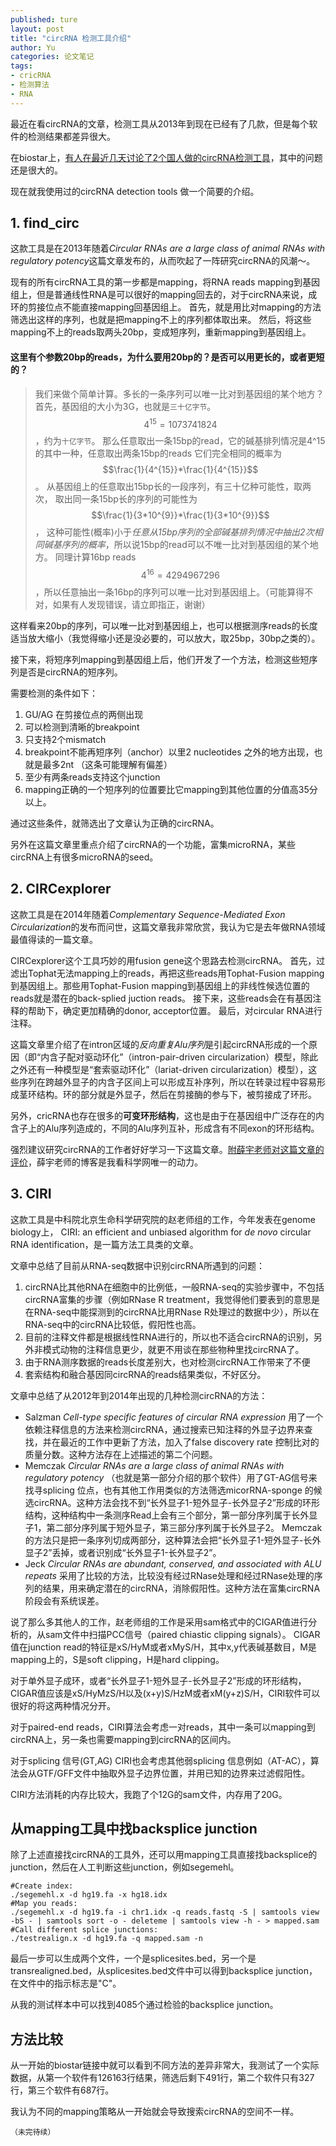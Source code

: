 ```yaml
---
published: ture
layout: post
title: "circRNA 检测工具介绍"
author: Yu
categories: 论文笔记
tags:
- cricRNA 
- 检测算法
- RNA
---
```


最近在看circRNA的文章，检测工具从2013年到现在已经有了几款，但是每个软件的检测结果都差异很大。

在biostar上，[有人在最近几天讨论了2个国人做的circRNA检测工具](https://www.biostars.org/p/153051/)，其中的问题还是很大的。

现在就我使用过的circRNA detection tools 做一个简要的介绍。

## 1. find_circ

这款工具是在2013年随着*Circular RNAs are a large class of animal RNAs with regulatory potency*这篇文章发布的，从而吹起了一阵研究circRNA的风潮～。

现有的所有circRNA工具的第一步都是mapping，将RNA reads mapping到基因组上，但是普通线性RNA是可以很好的mapping回去的，对于circRNA来说，成环的剪接位点不能直接mapping回基因组上。
首先，就是用比对mapping的方法筛选出这样的序列，也就是把mapping不上的序列都体取出来。
然后，将这些mapping不上的reads取两头20bp，变成短序列，重新mapping到基因组上。

#### 这里有个参数20bp的reads，为什么要用20bp的？是否可以用更长的，或者更短的？
> 我们来做个简单计算。多长的一条序列可以唯一比对到基因组的某个地方？
首先，基因组的大小为3G，也就是`三十亿字节`。$$4^{15}=1073741824$$，约为`十亿字节`。
那么任意取出一条15bp的read，它的碱基排列情况是4^15的其中一种，任意取出两条15bp的reads 它们完全相同的概率为$$\frac{1}{4^{15}}*\frac{1}{4^{15}}$$。
从基因组上的任意取出15bp长的一段序列，有三十亿种可能性，取两次，
取出同一条15bp长的序列的可能性为$$\frac{1}{3*10^{9}}*\frac{1}{3*10^{9}}$$，
这种可能性(概率)小于*任意从15bp序列的全部碱基排列情况中抽出2次相同碱基序列的概率*，所以说15bp的read可以不唯一比对到基因组的某个地方。
同理计算16bp reads $$4^{16}=4294967296$$，所以任意抽出一条16bp的序列可以唯一比对到基因组上。（可能算得不对，如果有人发现错误，请立即指正，谢谢）

这样看来20bp的序列，可以唯一比对到基因组上，也可以根据测序reads的长度适当放大缩小（我觉得缩小还是没必要的，可以放大，取25bp，30bp之类的）。

接下来，将短序列mapping到基因组上后，他们开发了一个方法，检测这些短序列是否是circRNA的短序列。

需要检测的条件如下：

1. GU/AG 在剪接位点的两侧出现
2. 可以检测到清晰的breakpoint
3. 只支持2个mismatch
4. breakpoint不能再短序列（anchor）以里2 nucleotides 之外的地方出现，也就是最多2nt （这条可能理解有偏差）
5. 至少有两条reads支持这个junction
6. mapping正确的一个短序列的位置要比它mapping到其他位置的分值高35分以上。

通过这些条件，就筛选出了文章认为正确的circRNA。

另外在这篇文章里重点介绍了circRNA的一个功能，富集microRNA，某些circRNA上有很多microRNA的seed。

## 2. CIRCexplorer 

这款工具是在2014年随着*Complementary Sequence-Mediated Exon Circularization*的发布而问世，这篇文章我非常欣赏，我认为它是去年做RNA领域最值得读的一篇文章。

CIRCexplorer这个工具巧妙的用fusion gene这个思路去检测circRNA。
首先，过滤出Tophat无法mapping上的reads，再把这些reads用Tophat-Fusion mapping到基因组上。那些用Tophat-Fusion mapping到基因组上的非线性候选位置的reads就是潜在的back-splied juction reads。
接下来，这些reads会在有基因注释的帮助下，确定更加精确的donor, acceptor位置。
最后，对circular RNA进行注释。

这篇文章里介绍了在intron区域的*反向重复Alu序列*是引起circRNA形成的一个原因（即“内含子配对驱动环化”（intron-pair-driven circularization）模型，除此之外还有一种模型是“套索驱动环化”（lariat-driven circularization）模型），这些序列在跨越外显子的内含子区间上可以形成互补序列，所以在转录过程中容易形成茎环结构。环的部分就是外显子，然后在剪接酶的参与下，被剪接成了环形。

另外，cricRNA也存在很多的**可变环形结构**，这也是由于在基因组中广泛存在的内含子上的Alu序列造成的，不同的Alu序列互补，形成含有不同exon的环形结构。

强烈建议研究circRNA的工作者好好学习一下这篇文章。[附薛宇老师对这篇文章的评价](http://blog.sciencenet.cn/blog-404304-830473.html)，薛宇老师的博客是我看科学网唯一的动力。

## 3. CIRI

这款工具是中科院北京生命科学研究院的赵老师组的工作，今年发表在genome biology上，
CIRI: an efficient and unbiased algorithm for *de novo* circular RNA identification，是一篇方法工具类的文章。

文章中总结了目前从RNA-seq数据中识别circRNA所遇到的问题：

1. circRNA比其他RNA在细胞中的比例低，一般RNA-seq的实验步骤中，不包括circRNA富集的步骤（例如RNase R treatment，我觉得他们要表到的意思是在RNA-seq中能探测到的circRNA比用RNase R处理过的数据中少），所以在RNA-seq中的circRNA比较低，假阳性也高。
2. 目前的注释文件都是根据线性RNA进行的，所以也不适合circRNA的识别，另外非模式动物的注释信息更少，就更不用谈在那些物种里找circRNA了。
3. 由于RNA测序数据的reads长度差别大，也对检测circRNA工作带来了不便
4. 套索结构和融合基因同circRNA的reads结果类似，不好区分。

文章中总结了从2012年到2014年出现的几种检测circRNA的方法：

- Salzman *Cell-type specific features of circular RNA expression* 用了一个依赖注释信息的方法来检测circRNA，通过搜索已知注释的外显子边界来查找，并在最近的工作中更新了方法，加入了false discovery rate 控制比对的质量分数。这种方法存在上述描述的第二个问题。
- Memczak *Circular RNAs are a large class of animal RNAs with regulatory potency* （也就是第一部分介绍的那个软件）用了GT-AG信号来找寻splicing 位点，也有其他工作用类似的方法筛选micorRNA-sponge 的候选circRNA。这种方法会找不到“长外显子1-短外显子-长外显子2”形成的环形结构，这种结构中一条测序Read上会有三个部分，第一部分序列属于长外显子1，第二部分序列属于短外显子，第三部分序列属于长外显子2。 Memczak的方法只是把一条序列切成两部分，这种算法会把“长外显子1-短外显子-长外显子2”丢掉，或者识别成“长外显子1-长外显子2”。
- Jeck *Circular RNAs are abundant, conserved, and associated with ALU repeats* 采用了比较的方法，比较没有经过RNase处理和经过RNase处理的序列的结果，用来确定潜在的circRNA，消除假阳性。这种方法在富集circRNA阶段会有系统误差。

说了那么多其他人的工作，赵老师组的工作是采用sam格式中的CIGAR值进行分析的，从sam文件中扫描PCC信号（paired chiastic clipping signals）。
CIGAR值在junction read的特征是xS/HyM或者xMyS/H，其中x,y代表碱基数目，M是mapping上的，S是soft clipping，H是hard clipping。

对于单外显子成环，或者“长外显子1-短外显子-长外显子2”形成的环形结构，CIGAR值应该是xS/HyMzS/H以及(x+y)S/HzM或者xM(y+z)S/H，CIRI软件可以很好的将这两种情况分开。

对于paired-end reads，CIRI算法会考虑一对reads，其中一条可以mapping到circRNA上，另一条也需要mapping到circRNA的区间内。

对于splicing 信号(GT,AG) CIRI也会考虑其他弱splicing 信息例如（AT-AC），算法会从GTF/GFF文件中抽取外显子边界位置，并用已知的边界来过滤假阳性。

CIRI方法消耗的内存比较大，我跑了个12G的sam文件，内存用了20G。


## 从mapping工具中找backsplice junction

除了上述直接找circRNA的工具外，还可以用mapping工具直接找backsplice的junction，然后在人工判断这些junction，例如segemehl。

~~~
#Create index:
./segemehl.x -d hg19.fa -x hg18.idx
#Map you reads:
./segemehl.x -d hg19.fa -i chr1.idx -q reads.fastq -S | samtools view -bS - | samtools sort -o - deleteme | samtools view -h - > mapped.sam
#Call different splice junctions:
./testrealign.x -d hg19.fa -q mapped.sam -n 
~~~

最后一步可以生成两个文件，一个是splicesites.bed，另一个是transrealigned.bed，从splicesites.bed文件中可以得到backsplice junction，在文件中的指示标志是"C"。

从我的测试样本中可以找到4085个通过检验的backsplice junction。


## 方法比较

从一开始的biostar链接中就可以看到不同方法的差异非常大，我测试了一个实际数据，从第一个软件有126163行结果，筛选后剩下491行，第二个软件只有327行，第三个软件有687行。

我认为不同的mapping策略从一开始就会导致搜索circRNA的空间不一样。



`（未完待续）`
